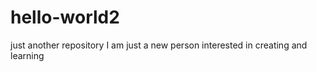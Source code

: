 # hello-world2
just another repository 
I am just a new person interested in creating and learning 
